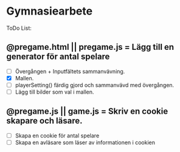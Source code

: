 # Gymnasiearbete

ToDo List:
## @pregame.html || pregame.js = Lägg till en generator för antal spelare
- [ ] Övergången + Inputfältets sammanvävning.
- [x] Mallen.
- [ ] playerSetting() färdig gjord och sammanvävd med övergången.
- [ ] Lägg till bilder som val i mallen.
            
## @pregame.js || game.js = Skriv en cookie skapare och läsare.
- [ ] Skapa en cookie för antal spelare
- [ ] Skapa en avläsare som läser av informationen i cookien
